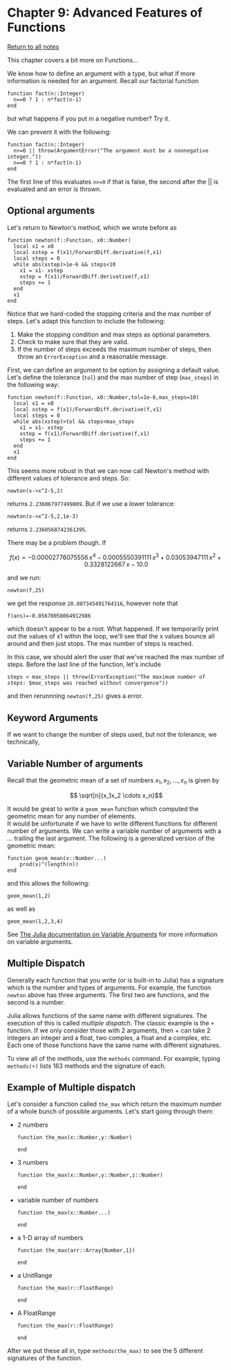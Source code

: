 Chapter 9: Advanced Features of Functions
========

[Return to all notes](index.html)

This chapter covers a bit more on Functions...

We know how to define an argument with a type, but what if more information is needed for an argument. Recall our factorial function
```
function fact(n::Integer)
  n==0 ? 1 : n*fact(n-1)
end
```

but what happens if you put in a negative number?  Try it.

We can prevent it with the following:
```
function fact(n::Integer)
  n>=0 || throw(ArgumentError("The argument must be a nonnegative integer."))
  n==0 ? 1 : n*fact(n-1)
end
```

The first line of this evaluates `n>=0` if that is false, the second after the || is evaluated and an error is thrown.  

Optional arguments
------

Let's return to Newton's method, which we wrote before as

```
function newton(f::Function, x0::Number)
  local x1 = x0
  local xstep = f(x1)/ForwardDiff.derivative(f,x1)
  local steps = 0
  while abs(xstep)>1e-6 && steps<10
    x1 = x1- xstep
    xstep = f(x1)/ForwardDiff.derivative(f,x1)
    steps += 1
  end
  x1
end
```

Notice that we hard-coded the stopping criteria and the max number of steps. Let's adapt this function to include the following:

1. Make the stopping condition and max steps as optional parameters.  
2. Check to make sure that they are valid.  
3. If the number of steps exceeds the maximum number of steps, then throw an `ErrorException` and a reasonable message.


First, we can define an argument to be option by assigning a default value.  Let's define the tolerance (`tol`) and the max number of step (`max_steps`) in the following way:

```
function newton(f::Function, x0::Number,tol=1e-6,max_steps=10)
  local x1 = x0
  local xstep = f(x1)/ForwardDiff.derivative(f,x1)
  local steps = 0
  while abs(xstep)>tol && steps<max_steps
    x1 = x1- xstep
    xstep = f(x1)/ForwardDiff.derivative(f,x1)
    steps += 1
  end
  x1
end
```

This seems more robust in that we can now call Newton's method with different values of tolerance and steps. So:

```
newton(x->x^2-5,2)
```

returns `2.236067977499809`.  But if we use a lower tolerance:

```
newton(x->x^2-5,2,1e-3)
```

returns `2.2360568742361395`.  

There may be a problem though.  If

$$f(x)=- 0.00002776075556\,{x}^{4}- 0.0005550391111\,{x}^{3}+ 0.03053947111\,
{x}^{2}+ 0.3328122667\,x- 10.0$$

and we run:
```
newton(f,25)
```

we get the response `20.807345491764316`, however note that
```
f(ans)=-0.05670058064912986
```

which doesn't appear to be a root.  What happened.  If we temporarily print out the values of x1 within the loop, we'll see that the x values bounce all around and then just stops.  The max number of steps is reached.

In this case, we should alert the user that we've reached the max number of steps.  Before the last line of the function, let's include
```
steps < max_steps || throw(ErrorException("The maximum number of steps: $max_steps was reached without convergence"))
```

and then rerunnning `newton(f,25)` gives a error.  

Keyword Arguments
-----

If we want to change the number of steps used, but not the tolerance, we technically,

Variable Number of arguments
-----

Recall that the geometric mean of a set of numbers $x_1,x_2, \ldots, x_n$ is given by

$$ \sqrt[n]{x_1x_2 \cdots x_n}$$

It would be great to write a `geom_mean` function which computed the geometric mean for any number of elements.  
It would be unfortunate if we have to write different functions for different number of arguments.   We can write a variable number of arguments with a ... trailing the last argument.  The following is a generalized version of the geometric mean:

```
function geom_mean(x::Number...)
    prod(x)^(length(n))
end
```

and this allows the following:

```
geom_mean(1,2)
```

as well as
```
geom_mean(1,2,3,4)
```

See [The Julia documentation on Variable Arguments](http://docs.julialang.org/en/latest/manual/functions/#varargs-functions) for more information on variable arguments.  

Multiple Dispatch
------

Generally each function that you write (or is built-in to Julia) has a signature which is the number and types of arguments.  For example, the function `newton` above has three arguments.  The first two are functions, and the second is a number.

Julia allows functions of the same name with different signatures.  The execution of this is called *multiple dispatch*.   The classic example is the `+` function.  If we only consider those with 2 arguments, then + can take 2 integers an integer and a float, two complex, a float and a complex, etc.  Each one of those functions have the same name with different signatures.  

To view all of the methods, use the `methods` command.  For example, typing `methods(+)` lists 163 methods and the signature of each.  

Example of Multiple dispatch
-----

Let's consider a function called `the_max` which return the maximum number of a whole bunch of possible arguments.  Let's start going through them:

* 2 numbers

    ```
    function the_max(x::Number,y::Number)

    end
    ```

* 3 numbers
    ```
    function the_max(x::Number,y::Number,z::Number)

    end
    ```

* variable number of numbers
    ```
    function the_max(x::Number...)

    end
    ```

* a 1-D array of numbers
    ```
    function the_max(arr::Array{Number,1})

    end
    ```

* a UnitRange
    ```
    function the_max(r::FloatRange)

    end
    ```
* A FloatRange

    ```
    function the_max(r::FloatRange)

    end
    ```



After we put these all in, type `methods(the_max)` to see the 5 different signatures of the function.  
